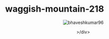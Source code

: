 # waggish-mountain-218
 <div align="center">
<p align="center"> <img src="https://modesens.com/banner/14656/getimg/?img=%2Fbanner%2F20230116-modesens-NewYearSale-1140x400-EN_1673861000.jpg" alt="bhaveshkumar96" /> </p>
>/div>

